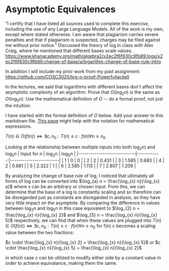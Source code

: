 # Asymptotic Equivalences

"I certify that I have listed all sources used to complete this exercise, including the use of any Large Language Models. All of the work is my own, except where stated otherwise. I am aware that plagiarism carries severe penalties and that if plagiarism is suspected, charges may be filed against me without prior notice." 
Discussed the theory of log in class with Alex Craig, where he mentioned that different bases scale values.
https://www.khanacademy.org/math/algebra2/x2ec2f6f830c9fb89:logs/x2ec2f6f830c9fb89:change-of-base/a/logarithm-change-of-base-rule-intro

In addition I will include my prior work from my past assignment: https://github.com/COSC3020/log-o-proof-Powerfuljackell

In the lectures, we said that logarithms with different bases don't affect the
asymptotic complexity of an algorithm. Prove that $O(\log_{2} n)$ is the same as
$O(\log_{5} n)$. Use the mathematical definition of $O$ -- do a formal proof,
not just the intuition.

I have started with the formal definition of $O$ below. Add your answer to this
markdown file. [This
page](https://docs.github.com/en/get-started/writing-on-github/working-with-advanced-formatting/writing-mathematical-expressions)
might help with the notation for mathematical expressions.

$T(n) \in O(f(n)) \iff \exists c, n_0: T(n) \leq c \cdot f(n) \forall n \geq n_0$

Looking at the relationship between multiple inputs into both $\log_{2} n)$ and $\log_{5} n$
| Input for n              | $\log_{2} n$  |    $\log_{5} n$      |
|----------------------------|:-----------:|------------------------|
| 1                  |      0      |     0    |
| 2                  |      2      |     0.431    |
| 3                  |       1.585     |     0.683    |
| 4                  |      2      |     0.861    |
| 5                  |      2.322      |      1   |
| 6                  |      2.585      |     1.113    |
| 7                  |      2.807      |      1.209    |

By analyzing the change of base rule of log, I noticed that ultimately all forms of log can be converted into $\log_{a} n = \frac{\log_{x} n}{\log_{x} a}$ where x can be an arbitrary or chosen input. 
From this, we can determine that the base of a log is constantly scaling and so therefore can be disregarded just as constants are disregarded in analysis, as they have very little impact on the asymptote.
By comparing the difference in values between $\log_{2} n$ and $\log_{5} n$ in this case equivalent to $\log_{2} n = \frac{\log_{x} n}{\log_{x} 2}$ and $\log_{5} n = \frac{\log_{x} n}{\log_{x} 5}$ respectively, 
we can find that when these values are plugged into $T(n) \in O(f(n)) \iff \exists c, n_0: T(n) \leq c \cdot f(n) \forall n \geq n_0$ for f(n) c becomes a scaling value between the two fractions:

$c \cdot \frac{\log_{x} n}{\log_{x} 2} = \frac{\log_{x} n}{\log_{x} 5}$ or $c \cdot \frac{\log_{x} n}{\log_{x} 5} = \frac{\log_{x} n}{\log_{x} 2}$

in which case c can be utilized to modify either side by a constant value in order to achieve equivalance, making them the same.
